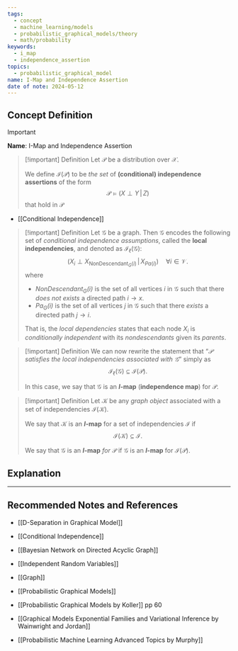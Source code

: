 ```yaml
---
tags:
  - concept
  - machine_learning/models
  - probabilistic_graphical_models/theory
  - math/probability
keywords:
  - i_map
  - independence_assertion
topics:
  - probabilistic_graphical_model
name: I-Map and Independence Assertion
date of note: 2024-05-12
---
```


## Concept Definition

>[!important]
>**Name**: I-Map and Independence Assertion

>[!important] Definition
>Let $\mathcal{P}$ be a distribution over $\mathcal{X}$. 
>
>We define $\mathcal{I}(\mathcal{P})$ to be *the set* of **(conditional) independence assertions** of the form
>$$
>\mathcal{P} \vDash (X \perp Y \,|\, Z)
>$$
>that hold in $\mathcal{P}$

- [[Conditional Independence]]


>[!important] Definition
>Let $\mathcal{G}$ be a graph. Then $\mathcal{G}$ encodes the following set of *conditional independence assumptions*, called the **local independencies**, and denoted as $\mathcal{I}_{\ell}(\mathcal{G})$:
>$$
>\left( X_{i} \perp X_{\text{NonDescendant}_{G}(i)} \,|\,X_{Pa(i)}\right)\quad \forall i\in \mathcal{V}.
>$$
>where 
>- *NonDescendant$_{G}(i)$* is the set of all vertices $i$ in $\mathcal{G}$ such that there *does not exists* a directed path $i\to x$.
>- *Pa$_{G}(i)$* is the set of all vertices $j$ in $\mathcal{G}$ such that there *exists* a directed path $j\to i$.
>  
>  
>That is, the *local dependencies* states that each node $X_{i}$ is *conditionally independent* with its *nondescendants* given its *parents*.
>


>[!important] Definition
>We can now rewrite the statement that “*$\mathcal{P}$ satisfies the local independencies associated with $\mathcal{G}$*” simply as $$\mathcal{I}_{\ell}(\mathcal{G}) \subseteq \mathcal{I}(\mathcal{P}).$$
>
>In this case, we say that $\mathcal{G}$ is an **$I$-map** (**independence map**) for $\mathcal{P}$.


>[!important] Definition
>Let $\mathcal{K}$ be any *graph object* associated with a set of independencies $\mathcal{I}(\mathcal{K})$.
>
>We say that $\mathcal{K}$ is an **$I$-map** for a set of independencies $\mathcal{I}$ if $$\mathcal{I}(\mathcal{K}) \subseteq \mathcal{I}.$$
>
>We say that $\mathcal{G}$ is an **$I$-map** *for* $\mathcal{P}$ if $\mathcal{G}$ is an **$I$-map** for $\mathcal{I}(\mathcal{P}).$


## Explanation





-----------
##  Recommended Notes and References


- [[D-Separation in Graphical Model]]
- [[Conditional Independence]]
- [[Bayesian Network on Directed Acyclic Graph]]
- [[Independent Random Variables]]

- [[Graph]]
- [[Probabilistic Graphical Models]]


- [[Probabilistic Graphical Models by Koller]] pp 60
- [[Graphical Models Exponential Families and Variational Inference by Wainwright and Jordan]]
- [[Probabilistic Machine Learning Advanced Topics by Murphy]]

